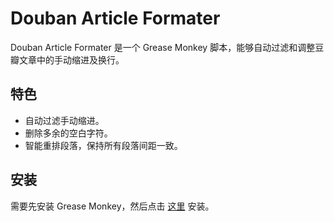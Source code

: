 Douban Article Formater
=======================

Douban Article Formater 是一个 Grease Monkey 脚本，能够自动过滤和调整豆瓣文章中的手动缩进及换行。

特色
----

* 自动过滤手动缩进。
* 删除多余的空白字符。
* 智能重排段落，保持所有段落间距一致。

安装
----

需要先安装 Grease Monkey，然后点击 [这里](https://github.com/tranch-xiao/douban_article_formater/raw/master/douban_article_formater.user.js) 安装。
